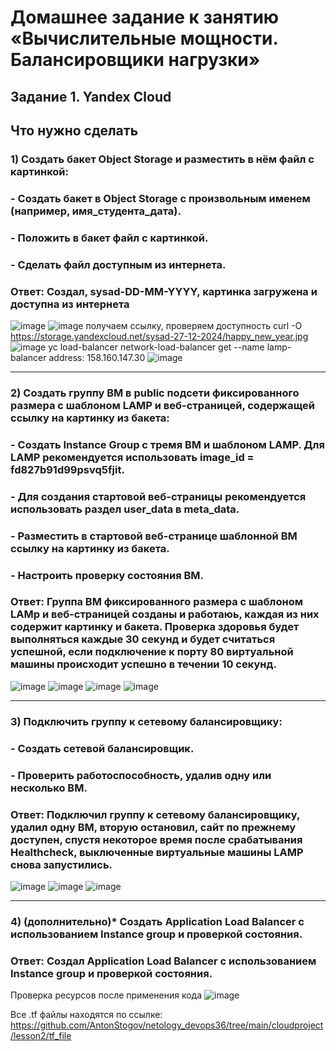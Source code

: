 # Домашнее задание к занятию «Вычислительные мощности. Балансировщики нагрузки»


## Задание 1. Yandex Cloud

## Что нужно сделать

### 1) Создать бакет Object Storage и разместить в нём файл с картинкой:
### - Создать бакет в Object Storage с произвольным именем (например, имя_студента_дата).
### - Положить в бакет файл с картинкой.
### - Сделать файл доступным из интернета.

### Ответ: Создал, sysad-DD-MM-YYYY, картинка загружена и доступна из интернета
![image](https://github.com/user-attachments/assets/013487b4-95f1-4c64-9d48-581f5dd9ad2c)
![image](https://github.com/user-attachments/assets/2eadf48a-859e-4f94-956b-843a5f28c780)
получаем ссылку, проверяем доступность
curl -O https://storage.yandexcloud.net/sysad-27-12-2024/happy_new_year.jpg
![image](https://github.com/user-attachments/assets/d81f0f32-a8c3-4fc6-a781-547f3a260aaa)
yc load-balancer network-load-balancer get --name lamp-balancer
address: 158.160.147.30
![image](https://github.com/user-attachments/assets/8f44723f-87da-4d2d-a759-2786408967a6)

---
### 2) Создать группу ВМ в public подсети фиксированного размера с шаблоном LAMP и веб-страницей, содержащей ссылку на картинку из бакета:
### - Создать Instance Group с тремя ВМ и шаблоном LAMP. Для LAMP рекомендуется использовать image_id = fd827b91d99psvq5fjit.
### - Для создания стартовой веб-страницы рекомендуется использовать раздел user_data в meta_data.
### - Разместить в стартовой веб-странице шаблонной ВМ ссылку на картинку из бакета.
### - Настроить проверку состояния ВМ.

### Ответ: Группа ВМ фиксированного размера с шаблоном LAMp и веб-страницей созданы и работаюь, каждая из них содержит картинку и бакета. Проверка здоровья будет выполняться каждые 30 секунд и будет считаться успешной, если подключение к порту 80 виртуальной машины происходит успешно в течении 10 секунд.
![image](https://github.com/user-attachments/assets/ef8ee0e9-85aa-4f40-8fba-874fd653a80d)
![image](https://github.com/user-attachments/assets/40d4a3ec-ec0a-4238-9630-bdac3ed7fd8e)
![image](https://github.com/user-attachments/assets/09c59815-fd12-48c9-ae53-a3f3dced9f8e)
![image](https://github.com/user-attachments/assets/704b9e43-5ace-4ab5-b43f-1cee3a2f0084)

---
### 3) Подключить группу к сетевому балансировщику:
### - Создать сетевой балансировщик.
### - Проверить работоспособность, удалив одну или несколько ВМ.

### Ответ: Подключил группу к сетевому балансировщику, удалил одну ВМ, вторую остановил, сайт по прежнему доступен, спустя некоторое время после срабатывания Healthcheck, выключенные виртуальные машины LAMP снова запустились.
![image](https://github.com/user-attachments/assets/b97d3be6-6a00-4601-bcec-6d3e5ab72b2e)
![image](https://github.com/user-attachments/assets/318ddae4-cf1e-4eab-8bbb-d6886c7280d1)
![image](https://github.com/user-attachments/assets/1bd3cea0-881d-41a9-86ed-bf89578eeb55)

---
### 4) (дополнительно)* Создать Application Load Balancer с использованием Instance group и проверкой состояния.

### Ответ: Создал Application Load Balancer с использованием Instance group и проверкой состояния.
Проверка ресурсов после применения кода
![image](https://github.com/user-attachments/assets/1606c778-8b12-4952-a3a5-a28788d5a206)

Все .tf файлы находятся по ссылке:
https://github.com/AntonStogov/netology_devops36/tree/main/cloudproject/lesson2/tf_file

